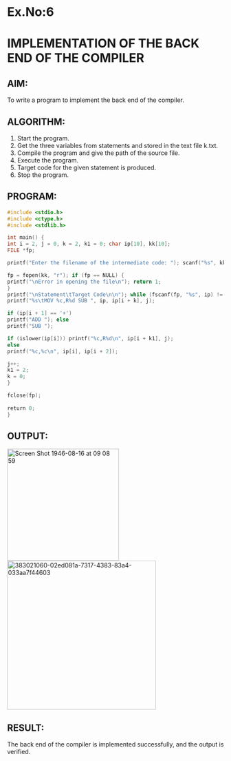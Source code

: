 # Ex.No:6
# IMPLEMENTATION OF THE BACK END OF THE COMPILER 

## AIM:
To write a program to implement the back end of the compiler.
## ALGORITHM:
1. Start the program.
2. Get the three variables from statements and stored in the text file k.txt.
3. Compile the program and give the path of the source file.
4. Execute the program.
5. Target code for the given statement is produced.
6. Stop the program.
## PROGRAM:
```c
#include <stdio.h>
#include <ctype.h> 
#include <stdlib.h>

int main() {
int i = 2, j = 0, k = 2, k1 = 0; char ip[10], kk[10];
FILE *fp;

printf("Enter the filename of the intermediate code: "); scanf("%s", kk);

fp = fopen(kk, "r"); if (fp == NULL) {
printf("\nError in opening the file\n"); return 1;
}
printf("\nStatement\tTarget Code\n\n"); while (fscanf(fp, "%s", ip) != EOF) {
printf("%s\tMOV %c,R%d SUB ", ip, ip[i + k], j);

if (ip[i + 1] == '+')
printf("ADD "); else
printf("SUB ");

if (islower(ip[i])) printf("%c,R%d\n", ip[i + k1], j);
else
printf("%c,%c\n", ip[i], ip[i + 2]);

j++;
k1 = 2;
k = 0;
}

fclose(fp);
 
return 0;
}
```

## OUTPUT:
<img width="260" alt="Screen Shot 1946-08-16 at 09 08 59" src="https://github.com/user-attachments/assets/416ff8a5-7327-446e-b20a-d0a34389cf53">
<img width="346" alt="383021060-02ed081a-7317-4383-83a4-033aa7f44603" src="https://github.com/user-attachments/assets/720c1fe4-6464-48d6-a5fa-f6fb0c68799a">


## RESULT:
The back end of the compiler is implemented successfully, and the output is verified.
